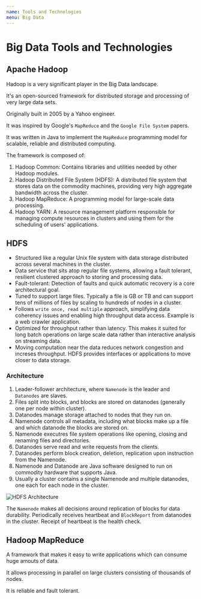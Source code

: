 ```yaml
---
name: Tools and Technologies
menu: Big Data
---
```


# Big Data Tools and Technologies

## Apache Hadoop

Hadoop is a very significant player in the Big Data landscape.

It's an open-sourced framework for distributed storage and processing of very large data sets.

Originally built in 2005 by a Yahoo engineer.

It was inspired by Google's `MapReduce` and the `Google File System` papers.

It was written in Java to implement the `MapReduce` programming model for scalable, reliable and distributed computing.

The framework is composed of:

1. Hadoop Common: Contains libraries and utilities needed by other Hadoop modules.
2. Hadoop Distributed File System (HDFS): A distributed file system that stores data on the commodity machines, providing very high aggregate bandwidth across the cluster.
3. Hadoop MapReduce: A programming model for large-scale data processing.
4. Hadoop YARN: A resource management platform responsible for managing compute resources in clusters and using them for the scheduling of users' applications.

## HDFS

- Structured like a regular Unix file system with data storage distributed across several machines in the cluster.
- Data service that sits atop regular file systems, allowing a fault tolerant, resilient clustered approach to storing and processing data.
- Fault-tolerant: Detection of faults and quick automatic recovery is a core architectural goal.
- Tuned to support large files. Typically a file is GB or TB and can support tens of millions of files by scaling to hundreds of nodes in a cluster.
- Follows `write once, read multiple` approach, simplifying data coherency issues and enabling high throughput data access. Example is a web crawler application.
- Optimized for throughput rather than latency. This makes it suited for long batch operations on large scale data rather than interactive analysis on streaming data.
- Moving computation near the data reduces network congestion and increses throughput. HDFS provides interfaces or applications to move closer to data storage.

### Architecture

1. Leader-follower architecture, where `Namenode` is the leader and `Datanodes` are slaves.
2. Files split into blocks, and blocks are stored on datanodes (generally one per node within cluster).
3. Datanodes manage storage attached to nodes that they run on.
4. Namenode controls all metadata, including what blocks make up a file and which datanode the blocks are stored on.
5. Namenode executres file system operations like opening, closing and renaming files and directories.
6. Datanodes serve read and write requests from the clients.
7. Datanodes perform block creation, deletion, replication upon instruction from the Namenode.
8. Namenode and Datanode are Java software designed to run on commodity hardware that supports Java.
9. Usually a cluster contains a single Namenode and multiple datanodes, one each for each node in the cluster.

![HDFS Architecture](https://hadoop.apache.org/docs/r1.2.1/images/hdfsarchitecture.gif)

The `Namenode` makes all decisions around replication of blocks for data durability. Periodically receives heartbeat and `BlockReport` from datanodes in the cluster. Receipt of heartbeat is the health check.

## Hadoop MapReduce

A framework that makes it easy to write applications which can consume huge amouts of data.

It allows processing in parallel on large clusters consisting of thousands of nodes.

It is reliable and fault tolerant.
